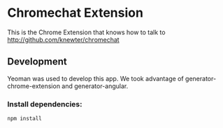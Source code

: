 # Chromechat Extension

This is the Chrome Extension that knows how to talk to http://github.com/knewter/chromechat

## Development

Yeoman was used to develop this app.  We took advantage of
generator-chrome-extension and generator-angular.

### Install dependencies:

```bash
npm install
```

